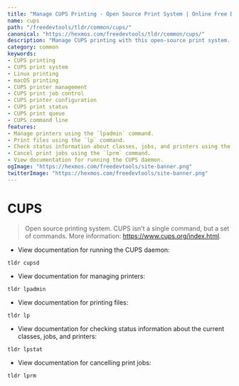 ```yaml
---
title: "Manage CUPS Printing - Open Source Print System | Online Free DevTools by Hexmos"
name: cups
path: "/freedevtools/tldr/common/cups/"
canonical: "https://hexmos.com/freedevtools/tldr/common/cups/"
description: "Manage CUPS printing with this open-source print system. Control print jobs, configure printers, and view status information. Free online tool, no registration required."
category: common
keywords:
- CUPS printing
- CUPS print system
- Linux printing
- macOS printing
- CUPS printer management
- CUPS print job control
- CUPS printer configuration
- CUPS print status
- CUPS print queue
- CUPS command line
features:
- Manage printers using the `lpadmin` command.
- Print files using the `lp` command.
- Check status information about classes, jobs, and printers using the `lpstat` command.
- Cancel print jobs using the `lprm` command.
- View documentation for running the CUPS daemon.
ogImage: "https://hexmos.com/freedevtools/site-banner.png"
twitterImage: "https://hexmos.com/freedevtools/site-banner.png"
---
```


# CUPS

> Open source printing system.
> CUPS isn't a single command, but a set of commands.
> More information: <https://www.cups.org/index.html>.

- View documentation for running the CUPS daemon:

`tldr cupsd`

- View documentation for managing printers:

`tldr lpadmin`

- View documentation for printing files:

`tldr lp`

- View documentation for checking status information about the current classes, jobs, and printers:

`tldr lpstat`

- View documentation for cancelling print jobs:

`tldr lprm`

